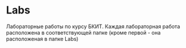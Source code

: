 # Labs
Лабораторные работы по курсу БКИТ. Каждая лабораторная работа расположена в соответствующей папке (кроме первой - она расположеная в папке Labs)
